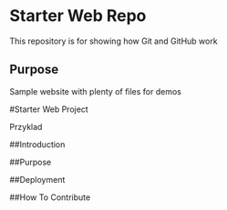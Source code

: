 # Starter Web Repo

This repository is for showing how Git and GitHub work

## Purpose

Sample website with plenty of files for demos

#Starter Web Project

Przyklad

##Introduction

##Purpose

##Deployment

##How To Contribute
